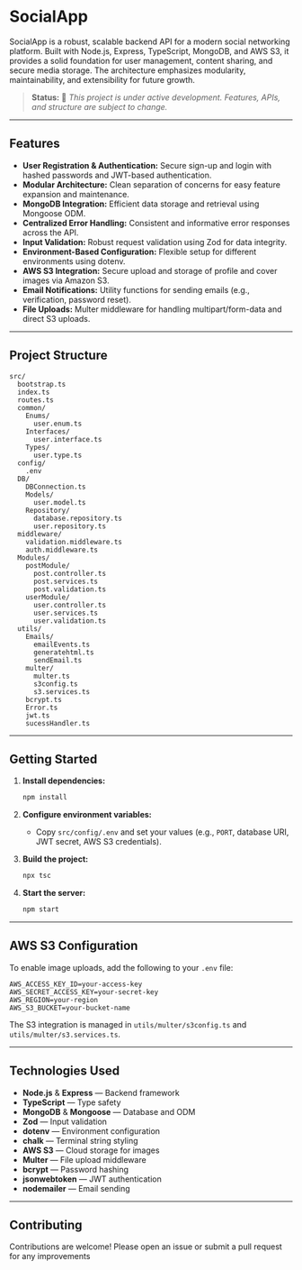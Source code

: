 # SocialApp

SocialApp is a robust, scalable backend API for a modern social networking platform. Built with Node.js, Express, TypeScript, MongoDB, and AWS S3, it provides a solid foundation for user management, content sharing, and secure media storage. The architecture emphasizes modularity, maintainability, and extensibility for future growth.

> **Status:** 🚧 _This project is under active development. Features, APIs, and structure are subject to change._

---

## Features

- **User Registration & Authentication:** Secure sign-up and login with hashed passwords and JWT-based authentication.
- **Modular Architecture:** Clean separation of concerns for easy feature expansion and maintenance.
- **MongoDB Integration:** Efficient data storage and retrieval using Mongoose ODM.
- **Centralized Error Handling:** Consistent and informative error responses across the API.
- **Input Validation:** Robust request validation using Zod for data integrity.
- **Environment-Based Configuration:** Flexible setup for different environments using dotenv.
- **AWS S3 Integration:** Secure upload and storage of profile and cover images via Amazon S3.
- **Email Notifications:** Utility functions for sending emails (e.g., verification, password reset).
- **File Uploads:** Multer middleware for handling multipart/form-data and direct S3 uploads.

---

## Project Structure

```
src/
  bootstrap.ts
  index.ts
  routes.ts
  common/
    Enums/
      user.enum.ts
    Interfaces/
      user.interface.ts
    Types/
      user.type.ts
  config/
    .env
  DB/
    DBConnection.ts
    Models/
      user.model.ts
    Repository/
      database.repository.ts
      user.repository.ts
  middleware/
    validation.middleware.ts
    auth.middleware.ts
  Modules/
    postModule/
      post.controller.ts
      post.services.ts
      post.validation.ts
    userModule/
      user.controller.ts
      user.services.ts
      user.validation.ts
  utils/
    Emails/
      emailEvents.ts
      generatehtml.ts
      sendEmail.ts
    multer/
      multer.ts
      s3config.ts
      s3.services.ts
    bcrypt.ts
    Error.ts
    jwt.ts
    sucessHandler.ts
```

---

## Getting Started

1. **Install dependencies:**
   ```sh
   npm install
   ```

2. **Configure environment variables:**
   - Copy `src/config/.env` and set your values (e.g., `PORT`, database URI, JWT secret, AWS S3 credentials).

3. **Build the project:**
   ```sh
   npx tsc
   ```

4. **Start the server:**
   ```sh
   npm start
   ```

---

## AWS S3 Configuration

To enable image uploads, add the following to your `.env` file:

```
AWS_ACCESS_KEY_ID=your-access-key
AWS_SECRET_ACCESS_KEY=your-secret-key
AWS_REGION=your-region
AWS_S3_BUCKET=your-bucket-name
```

The S3 integration is managed in `utils/multer/s3config.ts` and `utils/multer/s3.services.ts`.

---


## Technologies Used

- **Node.js** & **Express** — Backend framework
- **TypeScript** — Type safety
- **MongoDB** & **Mongoose** — Database and ODM
- **Zod** — Input validation
- **dotenv** — Environment configuration
- **chalk** — Terminal string styling
- **AWS S3** — Cloud storage for images
- **Multer** — File upload middleware
- **bcrypt** — Password hashing
- **jsonwebtoken** — JWT authentication
- **nodemailer** — Email sending

---



## Contributing

Contributions are welcome! Please open an issue or submit a pull request for any improvements 
